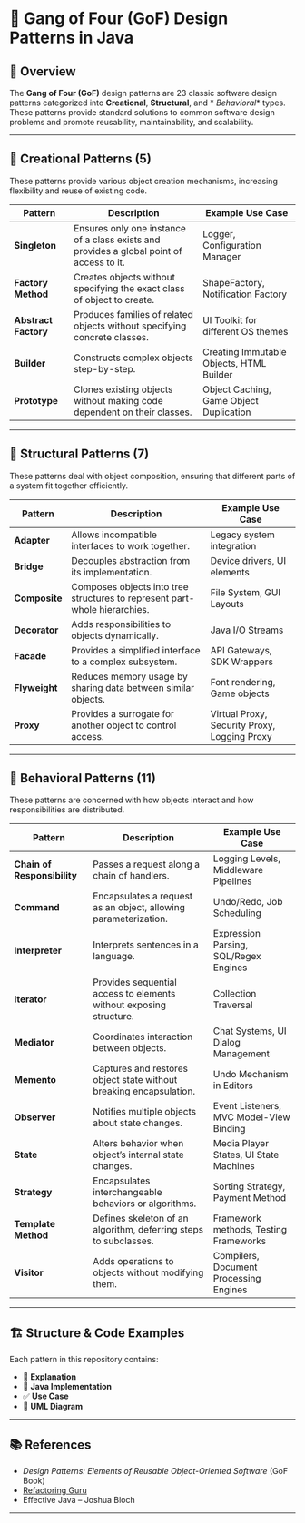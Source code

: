 # 🎨 Gang of Four (GoF) Design Patterns in Java

## 📘 Overview

The **Gang of Four (GoF)** design patterns are 23 classic software design patterns categorized into **Creational**, **Structural**, and *
*Behavioral** types. These patterns provide standard solutions to common software design problems and promote reusability, maintainability,
and scalability.

---

## 🔧 Creational Patterns (5)

These patterns provide various object creation mechanisms, increasing flexibility and reuse of existing code.

| Pattern              | Description                                                                              | Example Use Case                         |
|----------------------|------------------------------------------------------------------------------------------|------------------------------------------|
| **Singleton**        | Ensures only one instance of a class exists and provides a global point of access to it. | Logger, Configuration Manager            |
| **Factory Method**   | Creates objects without specifying the exact class of object to create.                  | ShapeFactory, Notification Factory       |
| **Abstract Factory** | Produces families of related objects without specifying concrete classes.                | UI Toolkit for different OS themes       |
| **Builder**          | Constructs complex objects step-by-step.                                                 | Creating Immutable Objects, HTML Builder |
| **Prototype**        | Clones existing objects without making code dependent on their classes.                  | Object Caching, Game Object Duplication  |

---

## 🧱 Structural Patterns (7)

These patterns deal with object composition, ensuring that different parts of a system fit together efficiently.

| Pattern       | Description                                                                | Example Use Case                             |
|---------------|----------------------------------------------------------------------------|----------------------------------------------|
| **Adapter**   | Allows incompatible interfaces to work together.                           | Legacy system integration                    |
| **Bridge**    | Decouples abstraction from its implementation.                             | Device drivers, UI elements                  |
| **Composite** | Composes objects into tree structures to represent part-whole hierarchies. | File System, GUI Layouts                     |
| **Decorator** | Adds responsibilities to objects dynamically.                              | Java I/O Streams                             |
| **Facade**    | Provides a simplified interface to a complex subsystem.                    | API Gateways, SDK Wrappers                   |
| **Flyweight** | Reduces memory usage by sharing data between similar objects.              | Font rendering, Game objects                 |
| **Proxy**     | Provides a surrogate for another object to control access.                 | Virtual Proxy, Security Proxy, Logging Proxy |

---

## 🔁 Behavioral Patterns (11)

These patterns are concerned with how objects interact and how responsibilities are distributed.

| Pattern                     | Description                                                        | Example Use Case                        |
|-----------------------------|--------------------------------------------------------------------|-----------------------------------------|
| **Chain of Responsibility** | Passes a request along a chain of handlers.                        | Logging Levels, Middleware Pipelines    |
| **Command**                 | Encapsulates a request as an object, allowing parameterization.    | Undo/Redo, Job Scheduling               |
| **Interpreter**             | Interprets sentences in a language.                                | Expression Parsing, SQL/Regex Engines   |
| **Iterator**                | Provides sequential access to elements without exposing structure. | Collection Traversal                    |
| **Mediator**                | Coordinates interaction between objects.                           | Chat Systems, UI Dialog Management      |
| **Memento**                 | Captures and restores object state without breaking encapsulation. | Undo Mechanism in Editors               |
| **Observer**                | Notifies multiple objects about state changes.                     | Event Listeners, MVC Model-View Binding |
| **State**                   | Alters behavior when object’s internal state changes.              | Media Player States, UI State Machines  |
| **Strategy**                | Encapsulates interchangeable behaviors or algorithms.              | Sorting Strategy, Payment Method        |
| **Template Method**         | Defines skeleton of an algorithm, deferring steps to subclasses.   | Framework methods, Testing Frameworks   |
| **Visitor**                 | Adds operations to objects without modifying them.                 | Compilers, Document Processing Engines  |

---

## 🏗 Structure & Code Examples

Each pattern in this repository contains:

- 📄 **Explanation**
- 📁 **Java Implementation**
- ✅ **Use Case**
- 📌 **UML Diagram**

---

## 📚 References

- *Design Patterns: Elements of Reusable Object-Oriented Software* (GoF Book)
- [Refactoring Guru](https://refactoring.guru/design-patterns)
- Effective Java – Joshua Bloch

---